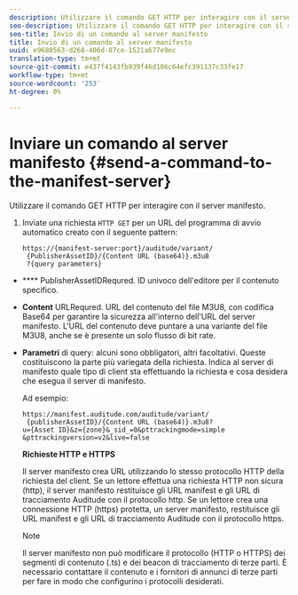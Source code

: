```yaml
---
description: Utilizzare il comando GET HTTP per interagire con il server manifesto.
seo-description: Utilizzare il comando GET HTTP per interagire con il server manifesto.
seo-title: Invio di un comando al server manifesto
title: Invio di un comando al server manifesto
uuid: e9680563-d268-406d-87ce-1521a677e9ec
translation-type: tm+mt
source-git-commit: e437f4143fb939f46d106c64efc391137c33fe17
workflow-type: tm+mt
source-wordcount: '253'
ht-degree: 0%

---
```



# Inviare un comando al server manifesto {#send-a-command-to-the-manifest-server}

Utilizzare il comando GET HTTP per interagire con il server manifesto.

1. Inviate una richiesta `HTTP GET` per un URL del programma di avvio automatico creato con il seguente pattern:

   ```
   https://{manifest-server:port}/auditude/variant/
    {PublisherAssetID}/{Content URL (base64)}.m3u8
    ?{query parameters}
   ```

* **** PublisherAssetIDRequred. ID univoco dell&#39;editore per il contenuto specifico.

* **Content** URLRequred. URL del contenuto del file M3U8, con codifica Base64 per garantire la sicurezza all&#39;interno dell&#39;URL del server manifesto. L&#39;URL del contenuto deve puntare a una variante del file M3U8, anche se è presente un solo flusso di bit rate.

* **Parametri** di query: alcuni sono obbligatori, altri facoltativi. Queste costituiscono la parte più variegata della richiesta. Indica al server di manifesto quale tipo di client sta effettuando la richiesta e cosa desidera che esegua il server di manifesto.

   Ad esempio:

   ```
   https://manifest.auditude.com/auditude/variant/
    {publisherAssetID}/{Content URL (base64)}.m3u8?
   u={Asset ID}&z={zone}&_sid_=0&pttrackingmode=simple
   &pttrackingversion=v2&live=false
   ```

   **Richieste HTTP e HTTPS**

   Il server manifesto crea URL utilizzando lo stesso protocollo HTTP della richiesta del client. Se un lettore effettua una richiesta HTTP non sicura (http), il server manifesto restituisce gli URL manifest e gli URL di tracciamento Auditude con il protocollo http. Se un lettore crea una connessione HTTP (https) protetta, un server manifesto, restituisce gli URL manifest e gli URL di tracciamento Auditude con il protocollo https.

   >[!NOTE]
   >
   >Il server manifesto non può modificare il protocollo (HTTP o HTTPS) dei segmenti di contenuto (.ts) e dei beacon di tracciamento di terze parti. È necessario contattare il contenuto e i fornitori di annunci di terze parti per fare in modo che configurino i protocolli desiderati.